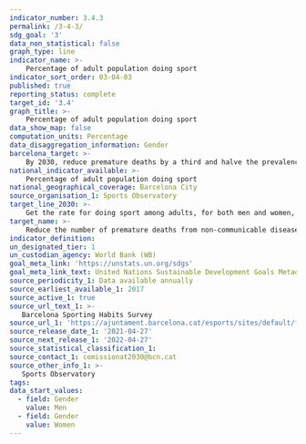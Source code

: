 ```yaml
---
indicator_number: 3.4.3
permalink: /3-4-3/
sdg_goal: '3'
data_non_statistical: false
graph_type: line
indicator_name: >-
    Percentage of adult population doing sport
indicator_sort_order: 03-04-03
published: true
reporting_status: complete
target_id: '3.4'
graph_title: >-
    Percentage of adult population doing sport
data_show_map: false
computation_units: Percentage
data_disaggregation_information: Gender
barcelona_target: >-
    By 2030, reduce premature deaths by a third and halve the prevalence of psychological suffering, as well doing more to promote health
national_indicator_available: >-
    Percentage of adult population doing sport
national_geographical_coverage: Barcelona City 
source_organisation_1: Sports Observatory
target_line_2030: >-
    Get the rate for doing sport among adults, for both men and women, to above 80%
target_name: >-
    Reduce the number of premature deaths from non-communicable diseases by one third, through prevention and treatment, as well as promoting mental heath and well-being.
indicator_definition:
un_designated_tier: 1
un_custodian_agency: World Bank (WB)
goal_meta_link: 'https://unstats.un.org/sdgs'
goal_meta_link_text: United Nations Sustainable Development Goals Metadata (pdf 894kB)
source_periodicity_1: Data available annually
source_earliest_available_1: 2017
source_active_1: true
source_url_text_1: >-
   Barcelona Sporting Habits Survey
source_url_1: 'https://ajuntament.barcelona.cat/esports/sites/default/files/2021-05/informe_complet_-_enquesta_dhabits_esportius_de_la_poblacio_adulta_de_barcelona_2017.pdf'
source_release_date_1: '2021-04-27'
source_next_release_1: '2022-04-27'
source_statistical_classification_1: 
source_contact_1: comissionat2030@bcn.cat
source_other_info_1: >-
   Sports Observatory
tags:
data_start_values:
  - field: Gender
    value: Men
  - field: Gender  
    value: Women
---
```

